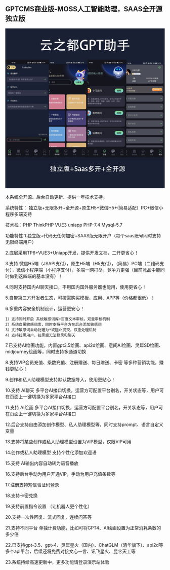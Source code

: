 ## GPTCMS商业版-MOSS人工智能助理，SAAS全开源独立版

![Image text](https://github.com/2644635282/GPTCMS/blob/main/%E5%BE%AE%E4%BF%A1%E5%9B%BE%E7%89%87_20230530185916.jpg?raw=true)

本系统全开源、后台自动更新、提供一年技术支持。

系统特性： 独立版+无限多开+全开源+原生H5+微信H5+(简易适配）PC+微信小程序多端支持

技术栈：PHP ThinkPHP VUE3 uniapp PHP-7.4 Mysql-5.7


功能特性
1.独立版+代码无任何加密+SAAS版无限开户（每个saas账号同时支持无限终端用户）

2.底层采用TP6+VUE3+Uniapp开发，提供开发文档，二开更省心！

3.支持 微信H5端（JSAPI支付），原生H5端（H5支付），（简易）PC端（二维码支付），微信小程序端（小程序支付），多端一网打尽，竞争力更强（目前竞品中能同时做到这四端的基本没有）！

4.同时支持国内AI聊天接口，不用国内国外服务器也能用，使用更省心！

5.自带第三方开发者生态，可按需购买模板，应用、APP等（价格都很低）！

6.多重内容安全机制设计，运营更安心！

    1）支持同时开启 系统敏感词库+百度文本审核，双重审核机制 
    2）系统自带敏感词库，同时支持平台方在后台添加敏感词 
    3）支持敏感词自动处理为*或阻止提交，双重处理机制 
    4）支持拉黑用户，拉黑后无法登录和聊天

7.已支持AI绘画功能，内置gpt3.5绘画、api2d绘画、意间AI绘画、灵犀SD绘画、midjourney绘画等，同时支持多通道切换

8.支持VIP会员充值、条数充值、注册赠送、每日赠送、卡密 等多种营销功能，赚钱更贴心！

9.创作和私人助理模型支持默认数据导入，使用更贴心！

10.支持 AI聊天 多平台AI接口切换，运营方可配置平台别名，开关状态等，用户可在页面上一键切换为多家平台AI接口

11.支持 AI绘画 多平台AI接口切换，运营方可配置平台别名，开关状态等，用户可在页面上一键切换为多家平台AI接口

12.后台支持自由添加创作模型、私人助理模型等，同时支持prompt、语言自定义变量

13.支持将某些创作或私人助理模型设置为VIP模型，仅限VIP可用

14.创作或私人助理模型 支持个性化添加欢迎语

15.支持 AI输出内容自动转为语音播放

16.支持后台手动为用户开通VIP，手动为用户充值条数等

17.注册支持短信验证码登录

18.支持卡密兑换

19.支持前置指令设置 （让机器人更个性化）

20.支持一次性回复、流式回复，连续问答等

21.支持不同平台 单独计费功能，比如可将GPT4、AI绘画设置为正常消耗条数的多少倍

22.已支持gpt-3.5、gpt-4、灵犀星火（国内）、ChatGLM（清华旗下）、api2d等多个api平台，后续还将免费对接文心一言、讯飞星火、昆仑天工等

23.系统持续高速更新中，更多功能请登录演示站体验
